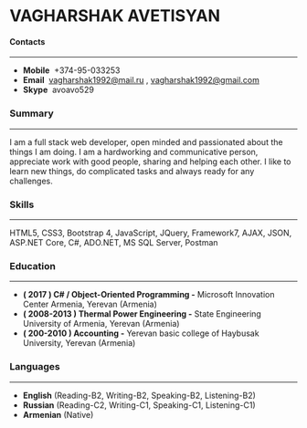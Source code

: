 # VAGHARSHAK AVETISYAN

#### Contacts
***
* **Mobile**  &nbsp;+374-95-033253
* **Email** &nbsp;vagharshak1992@mail.ru , vagharshak1992@gmail.com
* **Skype** &nbsp;avoavo529

### Summary
***
I am a full stack web developer, open minded and passionated about the things I am doing. I am a hardworking and communicative person, appreciate work with good people, sharing and helping each other. I like to learn new things, do complicated tasks and always ready for any challenges.

### Skills
***
HTML5, CSS3, Bootstrap 4, JavaScript, JQuery, Framework7, AJAX, JSON, ASP.NET Core, C#, ADO.NET, MS SQL Server, Postman

### Education
***
* **( 2017 ) C# / Object-Oriented Programming -** Microsoft Innovation Center Armenia, Yerevan (Armenia)
* **( 2008-2013 ) Thermal Power Engineering -** State Engineering University of Armenia, Yerevan (Armenia)
* **( 200-2010 ) Accounting -** Yerevan basic college of Haybusak University, Yerevan (Armenia)

### Languages
***
* **English** (Reading-B2, Writing-B2, Speaking-B2, Listening-B2)
* **Russian** (Reading-C2, Writing-C1, Speaking-C1, Listening-C1)
* **Armenian** (Native) 

